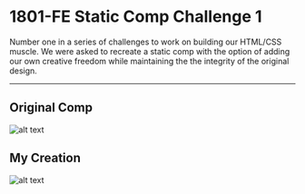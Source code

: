 # 1801-FE Static Comp Challenge 1

Number one in a series of challenges to work on building our HTML/CSS muscle. We were asked to recreate a static comp with the option of adding our own creative freedom while maintaining the the integrity of the original design.
***

## Original Comp
![alt text](http://frontend.turing.io/assets/images/static-comp-challenge-1.jpg "Original Comp")

## My Creation
![alt text](hhttps://imgur.com/a/DFyXr "My Creation")
